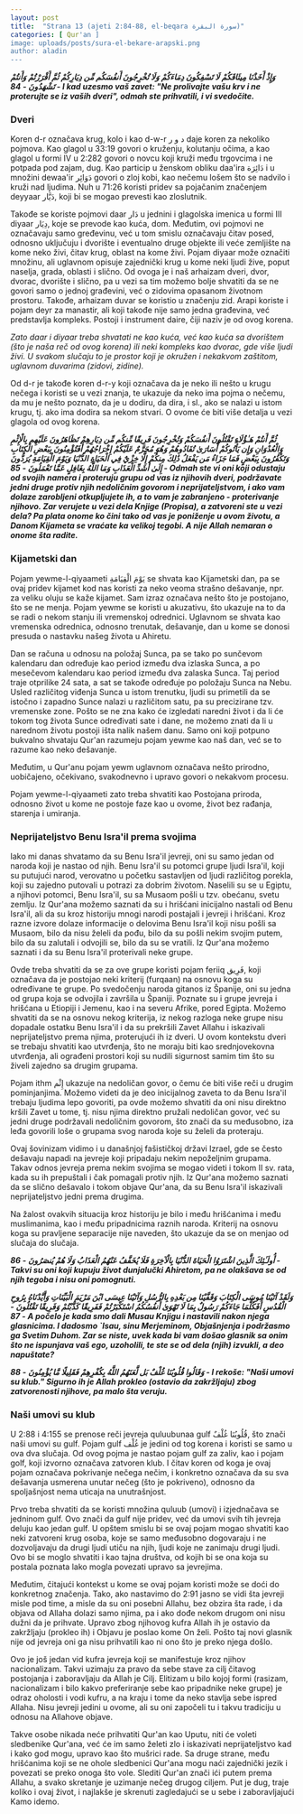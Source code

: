 ```yaml
---
layout: post
title:  "Strana 13 (ajeti 2:84-88, el-beqara سورة البقرة)"
categories: [ Qur'an ]
image: uploads/posts/sura-el-bekare-arapski.png
author: aladin
---
```


***وَإِذْ أَخَذْنَا مِيثَاقَكُمْ لَا تَسْفِكُونَ دِمَاءَكُمْ وَلَا تُخْرِجُونَ أَنفُسَكُم مِّن دِيَارِكُمْ ثُمَّ أَقْرَرْتُمْ وَأَنتُمْ تَشْهَدُونَ	- 84 -	I kad uzesmo vaš zavet: "Ne prolivajte vašu krv i ne proterujte se iz vaših dveri", odmah ste prihvatili, i vi svedočite.***

### Dveri
Koren d-r označava krug, kolo i kao d-w-r د و ر daje koren za nekoliko pojmova. Kao glagol u 33:19 govori o kruženju, kolutanju očima, a kao glagol u formi IV u 2:282 govori o novcu koji kruži među trgovcima i ne potpada pod zajam, dug. Kao particip u ženskom obliku daa'ira دَائِرَة i u množini dewaa'ir دَوَائِر govori o zloj kobi, kao nečemu lošem što se nadvilo i kruži nad ljudima. Nuh u 71:26 koristi pridev sa pojačanim značenjem deyyaar دَيَّار, koji bi se mogao prevesti kao zloslutnik.

Takođe se koriste pojmovi daar دَار u jednini i glagolska imenica u formi III diyaar دِيَار, koje se prevode kao kuća, dom. Međutim, ovi pojmovi ne označavaju samo gređevinu, već u tom smislu označavaju čitav posed, odnosno uključuju i dvorište i eventualno druge objekte ili veće zemljište na kome neko živi, čitav krug, oblast na kome živi. Pojam diyaar može označiti množinu, ali uglavnom opisuje zajednički krug u kome neki ljudi žive, poput naselja, grada, oblasti i slično. Od ovoga je i naš arhaizam dveri, dvor, dvorac, dvorište i slično, pa u vezi sa tim možemo bolje shvatiti da se ne govori samo o jednoj građevini, već o zidovima opasanom životnom prostoru. Takođe, arhaizam duvar se koristio u značenju zid. Arapi koriste i pojam deyr za manastir, ali koji takođe nije samo jedna građevina, već predstavlja kompleks. Postoji i instrument daire, čiji naziv je od ovog korena.

*Zato daar i diyaar treba shvatati ne kao kuća, već kao kuća sa dvorištem (što je naša reč od ovog korena) ili neki kompleks kao dvorac, gde više ljudi živi. U svakom slučaju to je prostor koji je okružen i nekakvom zaštitom, uglavnom duvarima (zidovi, zidine).*

Od d-r je takođe koren d-r-y koji označava da je neko ili nešto u krugu nečega i koristi se u vezi znanja, te ukazuje da neko ima pojma o nečemu, da mu je nešto poznato, da je u dodiru, da dira, i sl., ako se nalazi u istom krugu, tj. ako ima dodira sa nekom stvari. O ovome će biti više detalja u vezi glagola od ovog korena.

***ثُمَّ أَنتُمْ هَـٰؤُلَاءِ تَقْتُلُونَ أَنفُسَكُمْ وَتُخْرِجُونَ فَرِيقًا مِّنكُم مِّن دِيَارِهِمْ تَظَاهَرُونَ عَلَيْهِم بِالْإِثْمِ وَالْعُدْوَانِ وَإِن يَأْتُوكُمْ أُسَارَىٰ تُفَادُوهُمْ وَهُوَ مُحَرَّمٌ عَلَيْكُمْ إِخْرَاجُهُمْ أَفَتُؤْمِنُونَ بِبَعْضِ الْكِتَابِ وَتَكْفُرُونَ بِبَعْضٍ فَمَا جَزَاءُ مَن يَفْعَلُ ذَٰلِكَ مِنكُمْ إِلَّا خِزْيٌ فِي الْحَيَاةِ الدُّنْيَا وَيَوْمَ الْقِيَامَةِ يُرَدُّونَ إِلَىٰ أَشَدِّ الْعَذَابِ وَمَا اللَّهُ بِغَافِلٍ عَمَّا تَعْمَلُونَ	- 85 -	Odmah ste vi oni koji odustaju od svojih namera i proteruju grupu od vas iz njihovih dveri, podržavate jedni druge protiv njih nedoličnim govorom i neprijateljstvom, i ako vam dolaze zarobljeni otkupljujete ih, a to vam je zabranjeno - proterivanje njihovo. Zar verujete u vezi dela Knjige (Propisa), a zatvoreni ste u vezi dela? Pa plata onome ko čini tako od vas je poniženje u ovom životu, a Danom Kijameta se vraćate ka velikoj tegobi. A nije Allah nemaran o onome šta radite.***

### Kijametski dan
Pojam yewme-l-qiyaameti يَوْمَ الْقِيَامَةِ se shvata kao Kijametski dan, pa se ovaj pridev kijamet kod nas koristi za neko veoma strašno dešavanje, npr. za veliku oluju se kaže kijamet. Sam izraz označava nešto što je postojano, što se ne menja. Pojam yewme se koristi u akuzativu, što ukazuje na to da se radi o nekom stanju ili vremenskoj odrednici. Uglavnom se shvata kao vremenska odrednica, odnosno trenutak, dešavanje, dan u kome se donosi presuda o nastavku našeg života u Ahiretu.

Dan se računa u odnosu na položaj Sunca, pa se tako po sunčevom kalendaru dan određuje kao period između dva izlaska Sunca, a po mesečevom kalendaru kao period između dva zalaska Sunca. Taj period traje otprilike 24 sata, a sat se takođe određuje po položaju Sunca na Nebu. Usled različitog viđenja Sunca u istom trenutku, ljudi su primetili da se istočno i zapadno Sunce nalazi u različitom satu, pa su precizirane tzv. vremenske zone. Pošto se ne zna kako će izgledati naredni život i da li će tokom tog života Sunce određivati sate i dane, ne možemo znati da li u narednom životu postoji išta nalik našem danu. Samo oni koji potpuno bukvalno shvataju Qur'an razumeju pojam yewme kao naš dan, već se to razume kao neko dešavanje.

Međutim, u Qur'anu pojam yewm uglavnom označava nešto prirodno, uobičajeno, očekivano, svakodnevno i upravo govori o nekakvom procesu.

Pojam yewme-l-qiyaameti zato treba shvatiti kao Postojana priroda, odnosno život u kome ne postoje faze kao u ovome, život bez rađanja, starenja i umiranja.

### Neprijateljstvo Benu Isra'il prema svojima
Iako mi danas shvatamo da su Benu Isra'il jevreji, oni su samo jedan od naroda koji je nastao od njih. Benu Isra'il su potomci grupe ljudi Isra'il, koji su putujući narod, verovatno u početku sastavljen od ljudi različitog porekla, koji su zajedno putovali u potrazi za dobrim životom. Naselili su se u Egiptu, a njihovi potomci, Benu Isra'il, su sa Musaom pošli u tzv. obećanu, svetu zemlju. Iz Qur'ana možemo saznati da su i hrišćani inicijalno nastali od Benu Isra'il, ali da su kroz historiju mnogi narodi postajali i jevreji i hrišćani. Kroz razne izvore dolaze informacije o delovima Benu Isra'il koji nisu pošli sa Musaom, bilo da nisu želeli da pođu, bilo da su pošli nekim svojim putem, bilo da su zalutali i odvojili se, bilo da su se vratili. Iz Qur'ana možemo saznati i da su Benu Isra'il proterivali neke grupe.

Ovde treba shvatiti da se za ove grupe koristi pojam feriiq فَرِيق, koji označava da je postojao neki kriterij (furqaan) na osnovu koga su određivane te grupe. Po svedočenju naroda gitanos iz Španije, oni su jedna od grupa koja se odvojila i završila u Španiji. Poznate su i grupe jevreja i hrišćana u Etiopiji i Jemenu, kao i na severu Afrike, pored Egipta. Možemo shvatiti da se na osnovu nekog kriterija, iz nekog razloga neke grupe nisu dopadale ostatku Benu Isra'il i da su prekršili Zavet Allahu i iskazivali neprijateljstvo prema njima, proterujući ih iz dveri. U ovom kontekstu dveri se trebaju shvatiti kao utvrđenja, što ne moraju biti kao srednjovekovna utvrđenja, ali ograđeni prostori koji su nudili sigurnost samim tim što su živeli zajedno sa drugim grupama.

Pojam ithm إِثْم ukazuje na nedoličan govor, o čemu će biti više reči u drugim pominjanjima. Možemo videti da je deo inicijalnog zaveta to da Benu Isra'il trebaju ljudima lepo govoriti, pa ovde možemo shvatiti da oni nisu direktno kršili Zavet u tome, tj. nisu njima direktno pružali nedoličan govor, već su jedni druge podržavali nedoličnim govorom, što znači da su međusobno, iza leđa govorili loše o grupama svog naroda koje su želeli da proteraju.

Ovaj šovinizam vidimo i u današnjoj fašističkoj državi Izrael, gde se često dešavaju napadi na jevreje koji pripadaju nekim nepoželjnim grupama. Takav odnos jevreja prema nekim svojima se mogao videti i tokom II sv. rata, kada su ih prepuštali i čak pomagali protiv njih. Iz Qur'ana možemo saznati da se slično dešavalo i tokom objave Qur'ana, da su Benu Isra'il iskazivali neprijateljstvo jedni prema drugima.

Na žalost ovakvih situacija kroz historiju je bilo i među hrišćanima i među muslimanima, kao i među pripadnicima raznih naroda. Kriterij na osnovu koga su pravljene separacije nije naveden, što ukazuje da se on menjao od slučaja do slučaja.

***أُولَـٰئِكَ الَّذِينَ اشْتَرَوُا الْحَيَاةَ الدُّنْيَا بِالْآخِرَةِ فَلَا يُخَفَّفُ عَنْهُمُ الْعَذَابُ وَلَا هُمْ يُنصَرُونَ	- 86 -	Takvi su oni koji kupuju život dunjalučki Ahiretom, pa ne olakšava se od njih tegoba i nisu oni pomognuti.***

***وَلَقَدْ آتَيْنَا مُوسَى الْكِتَابَ وَقَفَّيْنَا مِن بَعْدِهِ بِالرُّسُلِ وَآتَيْنَا عِيسَى ابْنَ مَرْيَمَ الْبَيِّنَاتِ وَأَيَّدْنَاهُ بِرُوحِ الْقُدُسِ أَفَكُلَّمَا جَاءَكُمْ رَسُولٌ بِمَا لَا تَهْوَىٰ أَنفُسُكُمُ اسْتَكْبَرْتُمْ فَفَرِيقًا كَذَّبْتُمْ وَفَرِيقًا تَقْتُلُونَ	- 87 -	A počelo je kada smo dali Musau Knjigu i nastavili nakon njega glasnicima. I dadosmo `Isau, sinu Merjeminom, Objašnjenja i podržasmo ga Svetim Duhom. Zar se niste, uvek kada bi vam došao glasnik sa onim što ne ispunjava vaš ego, uzoholili, te ste se od dela (njih) izvukli, a deo napuštate?***

***وَقَالُوا قُلُوبُنَا غُلْفٌ بَل لَّعَنَهُمُ اللَّهُ بِكُفْرِهِمْ فَقَلِيلًا مَّا يُؤْمِنُونَ	- 88 -	I rekoše: "Naši umovi su klub." Sigurno ih je Allah prokleo (ostavio da zakržljaju) zbog zatvorenosti njihove, pa malo šta veruju.***

### Naši umovi su klub
U 2:88 i 4:155 se prenose reči jevreja quluubunaa gulf قُلُوبُنَا غُلْفٌ, što znači naši umovi su gulf. Pojam gulf غُلْف je jedini od tog korena i koristi se samo u ova dva slučaja. Od ovog pojma je nastao pojam gulf za zaliv, kao i pojam golf, koji izvorno označava zatvoren klub. I čitav koren od koga je ovaj pojam označava pokrivanje nečega nečim, i konkretno označava da su sva dešavanja usmerena unutar nečeg (što je pokriveno), odnosno da spoljašnjost nema uticaja na unutrašnjost.

Prvo treba shvatiti da se koristi množina quluub (umovi) i izjednačava se jedninom gulf. Ovo znači da gulf nije pridev, već da umovi svih tih jevreja deluju kao jedan gulf. U opštem smislu bi se ovaj pojam mogao shvatiti kao neki zatvoreni krug osoba, koje se samo međusobno dogovaraju i ne dozvoljavaju da drugi ljudi utiču na njih, ljudi koje ne zanimaju drugi ljudi. Ovo bi se moglo shvatiti i kao tajna društva, od kojih bi se ona koja su postala poznata lako mogla povezati upravo sa jevrejima.

Međutim, čitajući kontekst u kome se ovaj pojam koristi može se doći do konkretnog značenja. Tako, ako nastavimo do 2:91 jasno se vidi šta jevreji misle pod time, a misle da su oni posebni Allahu, bez obzira šta rade, i da objava od Allaha dolazi samo njima, pa i ako dođe nekom drugom oni nisu dužni da je prihvate. Upravo zbog njihovog kufra Allah ih je ostavio da zakržljaju (prokleo ih) i Objavu je poslao kome On želi. Pošto taj novi glasnik nije od jevreja oni ga nisu prihvatili kao ni ono što je preko njega došlo.

Ovo je još jedan vid kufra jevreja koji se manifestuje kroz njihov nacionalizam. Takvi uzimaju za pravo da sebe stave za cilj čitavog postojanja i zaboravljaju da Allah je Cilj. Elitizam u bilo kojoj formi (rasizam, nacionalizam i bilo kakvo preferiranje sebe kao pripadnike neke grupe) je odraz oholosti i vodi kufru, a na kraju i tome da neko stavlja sebe ispred Allaha. Nisu jevreji jedini u ovome, ali su oni započeli tu i takvu tradiciju u odnosu na Allahove objave.

Takve osobe nikada neće prihvatiti Qur'an kao Uputu, niti će voleti sledbenike Qur'ana, već će im samo želeti zlo i iskazivati neprijateljstvo kad i kako god mogu, upravo kao što mušrici rade. Sa druge strane, među hrišćanima koji se ne ohole sledbenici Qur'ana mogu naći zajednički jezik i povezati se preko onoga što vole. Slediti Qur'an znači ići putem prema Allahu, a svako skretanje je uzimanje nečeg drugog ciljem. Put je dug, traje koliko i ovaj život, i najlakše je skrenuti zagledajući se u sebe i zaboravljajući Kamo idemo.
